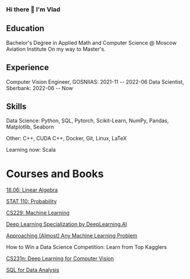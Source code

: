 ### Hi there 👋 I'm Vlad

## Education
Bachelor's Degree in Applied Math and Computer Science @ Moscow Aviation Institute
On my way to Master's.

## Experience
Computer Vision Engineer, GOSNIIAS: 2021-11 -- 2022-06
Data Scientist, Sberbank: 2022-06 -- Now

## Skills
Data Science: Python, SQL, Pytorch, Scikit-Learn, NumPy, Pandas, Matplotlib, Seaborn

Other: C++, CUDA C++, Docker, Git, Linux, LaTeX

Learning now: Scala

# Courses and Books
[18.06: Linear Algebra](https://ocw.mit.edu/courses/18-06-linear-algebra-spring-2010/)

[STAT 110: Probability](https://projects.iq.harvard.edu/stat110/home)

[CS229: Machine Learning](https://www.youtube.com/playlist?list=PLoROMvodv4rNH7qL6-efu_q2_bPuy0adh)

[Deep Learning Specialization by DeepLearning.AI](https://ru.coursera.org/specializations/deep-learning)

[Approaching (Almost) Any Machine Learning Problem](https://www.amazon.com/Approaching-Almost-Machine-Learning-Problem-ebook/dp/B089P13QHT)

How to Win a Data Science Competition: Learn from Top Kagglers

[CS231n: Deep Learning for Computer Vision](http://cs231n.stanford.edu/)

[SQL for Data Analysis](https://stepik.org/course/116332/info)
